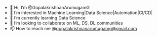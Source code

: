 - 👋 Hi, I’m @GopalakrishnanArumugamG
- 👀 I’m interested in Machine Learning|Data Science|Automation|CI/CD|
- 🌱 I’m currently learning Data Science
- 💞️ I’m looking to collaborate on ML, DS, DL communities
- 📫 How to reach me @gopalakrishnanarumugamg@gmail.com

<!---
GopalakrishnanArumugamG/GopalakrishnanArumugamG is a ✨ special ✨ repository because its `README.md` (this file) appears on your GitHub profile.
You can click the Preview link to take a look at your changes.
--->
